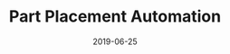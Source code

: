 ---
layout: default
modal-id: 0
title: Part Placement Automation
date: 2019-06-25
img: wrench/Wrench.png 
alt: image-alt
project-date: December 2019
description: <h2>Overview</h2> The initial goal of this project was to observe the manufacturing process of the wrench in question and identify a bottleneck in the process that can be addressed by automation. With that goal set out, there were no set requirements on what should be automated and how it should be automated. This allowed for freedom and trust in following the design process to achieve the optimal solution to this problem.<br><br> After journey mapping the manufacturing process, giving time values for each task as well as automatibility ratings and assessments regarding what would be gained from automation, it was clear to see that automating the set of tasks involved in placing the wrench jaws into the wrench would result in the most gain to the entire process. As such the task was set out to use/design whatever is deemed appropriate to automate this process in a way that is both accurate and fast. The resulting design is shown below<span>&#58;</span> <br> <br> <div align="center"> <iframe width="630" height="385" src="https://www.youtube-nocookie.com/embed/1hQX_BQMhLg" frameborder="0" allow="accelerometer; autoplay; encrypted-media; gyroscope; picture-in-picture" allowfullscreen></iframe> </div> <br> As will be detailed, the mechanical design for this project was primarily done using <a href="https://www.onshape.com/" target="_blank">OnShape</a> CAD software, the construction of the rig was done using various prototyping methods such as 3D printing and Laser Cutting; a PIC32MX795F512H microcontroller was used to control the system and the relevant peripheral circuitry; and coding of the microcontroller was done in C.<br> <br><h2>Approach</h2> As mentioned above, the first step of this project was just to observe. Professor Brown gave me videos of the current production process for the wrench and I began to make note of each task being undertaken, how long each task was taking and how that task affects the other tasks. It was clear that the biggest bottleneck in the process was the placing of the wrench jaws in the wrench. This task represented the biggest gain from automation but also perhaps one of the most challenging steps to automate given the precise needs for placing the jaw as well as the small amount of space in the middle of the wrench in which a mechanism can actuate.<br> <br>So begun the iterative process of design. The bulk of work done in this project was in mechanical design, each week brought about a new iteration of the current design as well as thoughts on a new approach. That journey can be mapped by following the different "STL" files of the various designs that were cycled through before arriving at the final stop.<br> <br>It became important to create journey maps of best case scenarios, so as to assess the approach and figure out what could be done in time as well as what could be done better.<br> <p align="center"><img src="img/portfolio/wrench/Wrench_Journey_Map.png" width="900" /></p><br> <br> Perhaps the most crucial change in the approach came about when it was decided that using gravity to place the jaws could simplify the process by eliminating the need to actuate within the small space in the middle of the wrench. This came about as a serendipitous thought during a brainstorming session with Professor Brown. <br> As such, the final approach was to use gravity to place the jaws in the wrench, with the assistance of an electromagnet and to rotate the wrench around the jig and repeat - so as to place all 6 jaws. <br><br> The full design journey is detailed below!<br><br><h2>Mechanical Design</h2>The mechanical design involved in this project was by far the most important, most complex and thus the most time consuming aspect of the project. As is the nature of design, it involved a lot of iterations as well as a few changes in approach that ultimately led to the final design. This final set up is shown below<span>&#58;</span><br> <p align="center"> <script src="https://embed.github.com/view/3d/LeTo37/Part_Placement_Automation_Project/master/Mechanical_Design/Current/3D_Prints/Final.stl"></script><img src="img/portfolio/wrench/Wrench.png" width="400" /> </p><br> <h3> Initial Designs</h3> The two initial goals of the design, deemed to be the most important in order to achieve the end goal, were to hold the wrench in place and then subsequently to be able to place a jaw in the wrench in a manner that could be repeated 6 times - for each jaw. This led to the first iterations of the design worth mentioning.<h4>Outer Jig - Wrench Holder</h4>It became clear that a way in which 6 jaws could be placed in a repetitive manner would be to hold the wrench in place around the center, wherein the jaw actuation would take place, and then rotate the wrench around this actuator. This led to the following design. The indentations around the circle are in there to allow for a jaw to be placed in any of those six spots. The raised bumps on either side of the circle are the to help fix the wrench in place.<br><p align="center"> <a href="https://github.com/LeTo37/Part_Placement_Automation_Project/blob/master/Mechanical_Design/Iterations/wrench_outer_jig_II.stl"><img src="img/portfolio/wrench/wrench_outer_jig_II.png" style="width:360px; height:300px" title="wrench_outer_jig_II" alt="outerjig"></a></p><br> This design was clearly not very good as it was not dimensioned well to hold the wrench at all. This design evolved into something that was built off of the wrench's actual dimensions. It included a bit more support for the bottom of the wrench.<br><p align="center"> <a href="https://github.com/LeTo37/Part_Placement_Automation_Project/blob/master/Mechanical_Design/Iterations/wrench_outer_jig_III.stl"><img src="img/portfolio/wrench/wrench_outer_jig_III.png" style="width:360px; height:300px" title="wrench_outer_jig_III" alt="outerjig"></a></p><br> This design finally became dimensioned to precisely hold the wrench open to a certain angle - so as to allow for the jaws to be placed within the wrench. It further includes some protection against the wrench falling out of the jig since the final design requires for the jig and wrench combination to be held at a 90 degree angle. <br> <p align="center"> <script src="https://embed.github.com/view/3d/LeTo37/Part_Placement_Automation_Project/master/Mechanical_Design/Current/3D_Prints/jig.stl"></script> </p><br><h4>Inner Jig - Jaw Placement</h4> The jaw placement designs tell a story of the two key changes of approach that completely revolutionised how the whole project would look.<br>The first design for the inner jig was based off of the idea that the jaws would be fed into the system from above in a uniform manner. This meant that the jaws would have to be shifted laterally in a translational manner so as to place the jaw in the wrench.<br><p align="center"> <script src="https://embed.github.com/view/3d/LeTo37/Part_Placement_Automation_Project/master/Mechanical_Design/Iterations/Feed_from_top.stl"></script> </p><br>As can be seen in the above design, the jaw was supposed to be caught by the "jaw placer" in the middle of the jig. This would then be actuated laterally - perhaps with a solenoid - from below so as to place the jaw.<br>The problem encountered with this design was that the reliability of the jaw falling in the correct orientation was low as well as the lack of physical space in which to actuate the "jaw placer". This led to the next idea which was to feed the jaws into the system from the bottom.<br><br>This design was based off of the same principle of using a "jaw placer" in the center of the jig to place the jaws. But this time the jaws being fed into the jig from the bottom would push against the ramp in the housing in the middle of the jig which would in turn force the jaw out of the opening and onto the "jaw placer". Subsequently, the "jaw placer" would then be actuated laterally from below so as to place the jaw.<br><p align="center"> <script src="https://embed.github.com/view/3d/LeTo37/Part_Placement_Automation_Project/master/Mechanical_Design/Iterations/Feed_from_bottom.stl"></script> </p><br>This again saw similar problems as the "feed from the top" design as the jaw still had to fall into place and the room for actuation was not improved.<br><br>While playing around with the 3D printed models of the design, it was noticed that holding the center jig at a 90 degree angle to the wrench allowed for the jaws in the system to simply fall into place! This revelation led to the final approach used in the project.<br><br><h2>Final Designs - Gravity is my Friend!</h2><h3> Inner Jig </h3>The final design idea is to have the jaws being fed laterally into the inner jig. Once in the inner jig, these jaws can then fall into the wrench if the outerjig holds the wrench in the correct spot. Below is the design for the inner jig, along with a feeding tube used to get the jaws into the jig<span>&#58;</span><br><p align="center"> <script src="https://embed.github.com/view/3d/LeTo37/Part_Placement_Automation_Project/master/Mechanical_Design/Current/3D_Prints/feeder_plus_inner.stl"></script><img src="img/portfolio/wrench/feeder.png" width="400" /></p><br> With this design, some key objectives in order to make it useful are to propel the jaws along the feeding tube into the inner jig, control how and when the jaws are dropped into the wrench and to keep the jaws in the correct orientation so that they can fall into place. A simple solution to solve all three of these objectives is to use an electromagnet placed at the head of the inner jig as well as a steel bar placed above the head of the inner jig that extends to the feeding tube. This bar will act as a magnet when the electromagnet is on and as such will keep the jaws oriented correctly. The steel bar can be seen in the image above. The placement of the electromagnet can be seen in the full assemnbly of the final design.<br><br><h3>Rig</h3> In order to have this design held at 90 degrees, a rig was designed. This rig was designed with two main objectives, it had to be able to support the weight of all the necessary components of the design and it had to allow for the movement necessary for the design. It can be seen below<span>&#58;</span><br><p align="center"> <script src="https://embed.github.com/view/3d/LeTo37/Part_Placement_Automation_Project/master/Mechanical_Design/Current/Laser_Cut_Pieces/Rig.stl"></script> </p><br> This rig is made from 3mm thick acryllic sheets and was laser cut and assembled from 6 parts. The drawings of these cuts can be found in `.dxf` format in <a href=https://github.com/LeTo37/Part_Placement_Automation_Project/blob/master/Mechanical_Design/Current/Laser_Cut_Pieces target="_blank">this directory</a> of the Github repository. The rig has holes in the front piece, these holes are there to allow for the necessary components of the design to be screwed into the correct location.<br><br><h3>Gears</h3> With the rig and inner jig in place, in order to rotate the outer jig holding the wrench around the inner jig - in order to place 6 jaws, it became clear that a gear system driven by a motor would be necessary. The gears were designed such that the driver gear could be controlled by a stepper motor and the driven gear can hold and rotate the outer jig. The gears were designed with a teeth ratio of 35/15. This was chosen to allow for easy rotation in minimal space, allowing the driver gear to be small but not require a very strong motor.<br> The driven gear was 3D printed so as to allow for it to be connected to the stepper motor using a sprocket with a set screw. This design is shown below, including the sprocket used<span>&#58;</span><br><p align="center"> <script src="https://embed.github.com/view/3d/LeTo37/Part_Placement_Automation_Project/master/Mechanical_Design/Current/3D_Prints/gear_driver.stl"></script><img src="img/portfolio/wrench/motor_gear.png" width="400" /> </p><br> The driven gear was laser cut and designed with a hole in the middle of it, in the shape of the outer jig. The outer jig was then joined to the gear making it one part capable of rotating around the inner jig while holding onto the wrench. The driven gear with the outer jig holding a wrench can be seen below<span>&#58;</span><br><p align="center"> <script src="https://embed.github.com/view/3d/LeTo37/Part_Placement_Automation_Project/master/Mechanical_Design/Current/Laser_Cut_Pieces/jig_gear.stl"></script><img src="img/portfolio/wrench/jig_gear_actual.png" width="400" /> </p><br><h3>Clamps</h3>Since the driven gear has to hold the wrench, this part - with the wrench in place, is heavy and could easily fall of the front of the rig. With this in mind, magnetic clamps were designed to hold the driven gear flush to the face of the rig while still allowing for full rotation of the gear.<br> These are designed to hold magnets on either side of the rig. This allows for the driven gear and the wrench to be easily removed for a new wrench to be placed into the system, yet it allows for the gear to rotate freely and mesh properly with the driver gear. The design is shown below, the cylindrical holes are dimensioned to hold magnets firmly in place<span>&#58;</span><br><p align="center"> <script src="https://embed.github.com/view/3d/LeTo37/Part_Placement_Automation_Project/master/Mechanical_Design/Current/3D_Prints/clamp.stl"></script> <img src="img/portfolio/wrench/clamp_actual.png" width="400" /></p><br><h3>Actuators</h3>In order to actuate the design as described, the electromagnet and stepper motor being used will need to be held in place.<br> The motor was held in place, with its shaft, at the necessary distance using a spacer screwed into both the front of the rig as well as the actual motor. This <a href=https://github.com/LeTo37/Part_Placement_Automation_Project/blob/master/Mechanical_Design/Current/3D_Prints/motor_spacer.stl target="_blank">spacer</a> was 3D printed.<br>Further, the electromagnet needs to be held at the head of the inner jig. This holder was made of two 3D printed parts, <a href=https://github.com/LeTo37/Part_Placement_Automation_Project/blob/master/Mechanical_Design/Current/3D_Prints/elecmag_holder1.stl target="_blank">elecmag_holder1</a> and <a href=https://github.com/LeTo37/Part_Placement_Automation_Project/blob/master/Mechanical_Design/Current/3D_Prints/elecmag_holder2.stl target="_blank">elecmag_holder2.</a> This was designed to be able to hold the heavy electromagnet in place while allowing for the full rotation of the wrench.<br><br> <h2>Electronics</h2> <p align="center"><img src="img/portfolio/wrench/electronics.png" width="650"/></p>The electronics of this system can be broken down into 3 seperate sections, namely the microntroller and the surrounding circuitry, the electromagnet driver and the stepper motor driver.<h3> Microcontroller</h3> The brains of the project allowing for the electromagnet to be triggered at the right time and controlling the rotation and timing of the stepper motor is a <a href=https://github.com/LeTo37/Part_Placement_Automation_Project/blob/master/Docs/PIC32MX1XX2XX-28-36-44-PIN-DS60001168K.pdf target="_blank">PIC32MX250F128B</a> microcontoller. <br> The breakout schematic of this microcontroller, necessary for programming as well as interaction at a 3.3V logic level, is shown below. It includes a 3.3V voltage regulator, a <a href="https://www.pololu.com/" target="_blank">Pololu</a> breakout board of a micro-usb connector as well as a MPLAB Snap for programming. <br><br> <p align="center"><img src="img/portfolio/wrench/PIC32_BREAKOUT.png" width="700" /> </p> <h3>Electromagnet Driver</h3> The circuitry that is used to drive the <a href="https://github.com/LeTo37/Part_Placement_Automation_Project/blob/master/Docs/Electromagnets_McMaster-Carr.pdf" target="_blank">electromagnet</a> consists of a GPIO pin from the microcontroller going through a 1 kilo Ohm resistor to the base of an NPN Darlington transistor. The collector of which is connected to a 12V power supply through a parallel combination of the electromagnet being activated and a flyback diode. The emmitter of the transistor is connected to ground. This allows the GPIO pin to be used as a simple on/off switch for the electromagnet.<p align="center"><img src="img/portfolio/wrench/ELECTROMAGNET_DRIVER.png" width="500"/></p><br><br><h3>Stepper Motor Driver</h3> The circuitry used to control the stepper motor is the Pololu <a href="https://github.com/LeTo37/Part_Placement_Automation_Project/blob/master/Docs/drv8825.pdf" target="_blank">MD20b</a> chip. This chip is a breakout board for the <a href="https://www.pololu.com/product/2133/resources" target="_blank">DRV8825</a> which has two H-bridge drivers and a microstepping indexer, along with some protective circuitry. This chip allows the stepper to be simply controlled by 3 GPIO pins to control the step resolution (M0,M1,M2) and one pin set to output a PWM signal (STEP). This chip also allows for 3.3V logic to be used from the microcontroller while supplying the motor with the 12V necessary to use it.<br>As can be seen in the <a href="https://github.com/LeTo37/Part_Placement_Automation_Project/tree/master/Code" target="_blank">code</a>, pins M0, M1 and M2 are used to set the resolution at which the motor is controlled. Setting M0 and M1 high and M2 low sets the driver to control the motor in 1/8 step mode, meaning the 200-step-per-revolution motor now has 1600 microsteps per revolution. A PWM signal is sent to the STEP pin to drive the motor.<br><p align="center"><img src="img/portfolio/wrench/STEPPER_MOTOR_DRIVER.png" width="500" /> </p><br><h2>Code</h2> The <a href="https://github.com/LeTo37/Part_Placement_Automation_Project/tree/master/Code" target="_blank">code</a> for this project was done in C in the <a href="https://www.microchip.com/mplab/mplab-x-ide" target="_blank">MPLAB X IDE</a>. This code is written for and loaded onto a <a href="https://github.com/LeTo37/Part_Placement_Automation_Project/blob/master/Docs/PIC32MX1XX2XX-28-36-44-PIN-DS60001168K.pdf" target="_blank">PIC32MX250F128B</a> microcontoller.<br><br> The purpose of this code is to control how the electromagnet and stepper motor get triggered and rotated respectively. The code controls GPIO pins on the microcontroller to be set high and low so as to rotate the stepper motor the necessary amount at the correct time and turn the electromagnet on and off at the correct times.<br> A user button is used to step through each state, these states being electromagnet off, electromagnet on and rotate stepper motor. This allows for easy control of the system. This code can be easily changed to not rely on the button, in order to run the process without human intervention.<br><br> <h2>Future Work</h2> Further work on this project could include<span>&#58;<br><br><ul><li> The mechanical and electrical design of an automated rivet pin placer. With this complete, the whole system can run independant of human interaction. I think a 'bullet magazine' type mechanism actuated with a solenoid could be used to achieve this.</li><li> The design and printing of a dedicated PCB for the system as opposed to leaving everything on a breadboard. With the schematics already developed, this could be done quickly and easily.</li><li> Integration with the rest of the manufacturing process as well as automation of the rest of the manufacturing process presents a great new challenge to tackle, one with great reward.</li> </ul> <br> <br> <h2>Further Reading </h2><br>For more detailed descriptions of how this all came together, please visit the project's Github repository found <a href="https://github.com/LeTo37/Part_Placement_Automation_Project" target="_blank">here.</a>

---